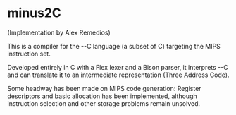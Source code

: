minus2C
=======
(Implementation by Alex Remedios)

This is a compiler for the --C language (a subset of C) targeting the MIPS instruction set.

Developed entirely in C with a Flex lexer and a Bison parser, it interprets --C and can translate it to an intermediate representation (Three Address Code).

Some headway has been made on MIPS code generation: Register descriptors and basic allocation has been implemented, although instruction selection and other storage problems remain unsolved.
